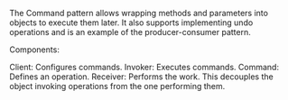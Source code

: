 The Command pattern allows wrapping methods and parameters into objects to execute
them later. It also supports implementing undo operations and is an example of the
producer-consumer pattern.

Components:

Client: Configures commands.
Invoker: Executes commands.
Command: Defines an operation.
Receiver: Performs the work.
This decouples the object invoking operations from the one performing them.